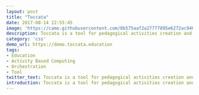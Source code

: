 ```yaml
---
layout: post
title: "Toccata"
date: 2017-08-14 22:55:45
image: 'https://camo.githubusercontent.com/8b575aaf2a27777895e6272ac940cfd03ccd48de/68747470733a2f2f696d672e796f75747562652e636f6d2f76692f52644b496e64532d5a6e632f302e6a7067'
description: Toccata is a tool for pedagogical activities creation and management.
category: 'css'
demo_url: https://demo.toccata.education
tags:
- Education
- Activity Based Computing
- Orchestration
- Tool
twitter_text: Toccata is a tool for pedagogical activities creation and management.
introduction: Toccata is a tool for pedagogical activities creation and management.
---
```








